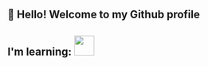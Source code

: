 ## 👋 Hello! Welcome to my Github profile
## I'm learning: <img src="https://cdn.jsdelivr.net/gh/devicons/devicon@latest/icons/python/python-original.svg" width="40" height="40"/>

<!--
**annat0rres/annat0rres** is a ✨ _special_ ✨ repository because its `README.md` (this file) appears on your GitHub profile.

Here are some ideas to get you started:

- 🔭 I’m currently working on ...
- 🌱 I’m currently learning ...
- 👯 I’m looking to collaborate on ...
- 🤔 I’m looking for help with ...
- 💬 Ask me about ...
- 📫 How to reach me: ...
- 😄 Pronouns: ...
- ⚡ Fun fact: ...
-->
